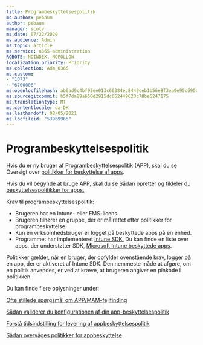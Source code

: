 ```yaml
---
title: Programbeskyttelsespolitik
ms.author: pebaum
author: pebaum
manager: scotv
ms.date: 07/22/2020
ms.audience: Admin
ms.topic: article
ms.service: o365-administration
ROBOTS: NOINDEX, NOFOLLOW
localization_priority: Priority
ms.collection: Adm_O365
ms.custom:
- "1073"
- "6700006"
ms.openlocfilehash: ab6ad9c4bf95ee013c66384ec8449ceb1b56e8f3ea9e95c695dbbab0e9fa3fc3
ms.sourcegitcommit: b5f7da89a650d2915dc652449623c78be6247175
ms.translationtype: MT
ms.contentlocale: da-DK
ms.lasthandoff: 08/05/2021
ms.locfileid: "53969965"
---
```

# <a name="application-protection-policy"></a>Programbeskyttelsespolitik

Hvis du er ny bruger af Programbeskyttelsespolitik (APP), skal du se Oversigt over [politikker for beskyttelse af apps](https://docs.microsoft.com/intune/apps/app-protection-policy).

Hvis du vil begynde at bruge APP, skal [du se Sådan opretter og tildeler du beskyttelsespolitikker for apps.](https://docs.microsoft.com/intune/app-protection-policies)

Krav til programbeskyttelsespolitik:

- Brugeren har en Intune- eller EMS-licens.
- Brugeren tilhører en gruppe, der er målrettet efter politikker for programbeskyttelse.
- Kun én virksomhedsbruger er logget på beskyttede apps på en enhed.
- Programmet har implementeret [Intune SDK.](https://docs.microsoft.com/intune/app-sdk-get-started) Du kan finde en liste over apps, der understøtter SDK, [Microsoft Intune beskyttede apps](https://docs.microsoft.com/intune/apps-supported-intune-apps).

Politikker gælder, når en bruger, der opfylder ovenstående krav, logger på en app, der er aktiveret af Intune SDK. Den nemmeste måde at afgøre, om en politik anvendes, er ved at kræve, at brugeren angiver en pinkode i politikken. 

Du kan finde flere oplysninger under:

[Ofte stillede spørgsmål om APP/MAM-fejlfinding](https://docs.microsoft.com/intune/apps/troubleshoot-mam)  

[Sådan validerer du konfigurationen af din app-beskyttelsespolitik](https://docs.microsoft.com/intune/app-protection-policies-validate)

[Forstå tidsindstilling for levering af appbeskyttelsespolitik](https://docs.microsoft.com/intune/app-protection-policy-delivery)  

[Sådan overvåges politikker for appbeskyttelse](https://docs.microsoft.com/intune/app-protection-policies-monitor)